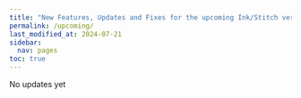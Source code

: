 ```yaml
---
title: "New Features, Updates and Fixes for the upcoming Ink/Stitch version"
permalink: /upcoming/
last_modified_at: 2024-07-21
sidebar:
  nav: pages
toc: true
---
```

No updates yet
